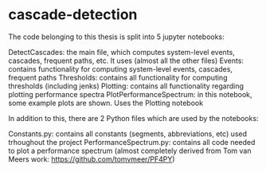 # cascade-detection

The code belonging to this thesis is split into 5 jupyter notebooks:

DetectCascades: the main file, which computes system-level events, cascades, frequent paths, etc. It uses (almost all the other files)
Events: contains functionality for computing system-level events, cascades, frequent paths
Thresholds: contains all functionality for computing thresholds (including jenks)
Plotting: contains all functionality regarding plotting performance spectra
PlotPerformanceSpectrum: in this notebook, some example plots are shown. Uses the Plotting notebook

In addition to this, there are 2 Python files which are used by the notebooks:

Constants.py: contains all constants (segments, abbreviations, etc) used trhoughout the project
PerformanceSpectrum.py: contains all code needed to plot a performance spectrum (almost completely derived from Tom van Meers work: https://github.com/tomvmeer/PF4PY)
